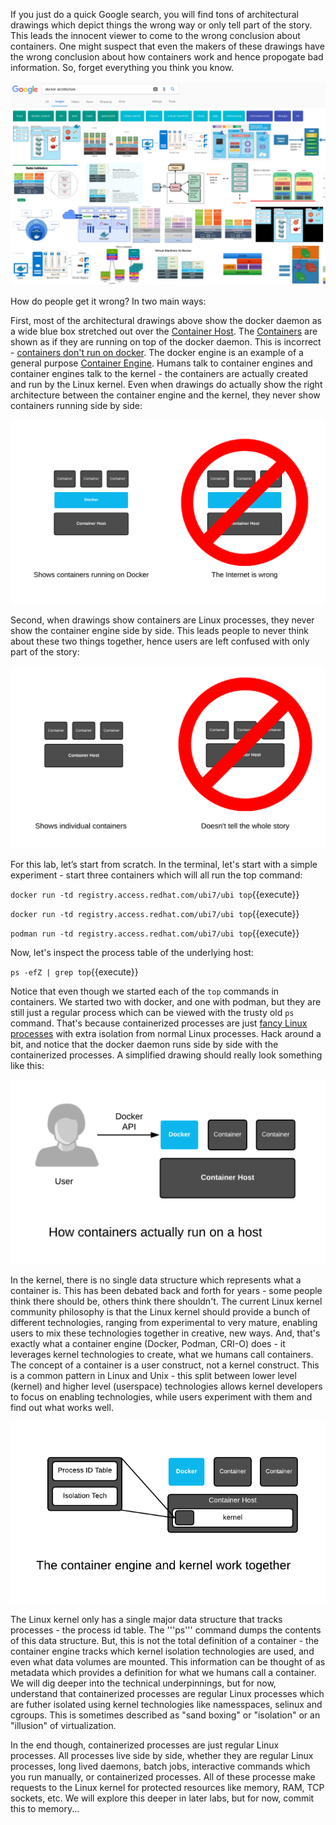 If you just do a quick Google search, you will find tons of architectural drawings which depict things the wrong way or only tell part of the story. This leads the innocent viewer to come to the wrong conclusion about containers. One might suspect that even the makers of these drawings have the wrong conclusion about how containers work and hence propogate bad information. So, forget everything you think you know.

![Containers Are Linux](../../assets/subsystems/container-internals-lab-2-0-part-4/01-google-wrong.png)

How do people get it wrong? In two main ways:
 
First, most of the architectural drawings above show the docker daemon as a wide blue box stretched out over the [Container Host](https://developers.redhat.com/blog/2018/02/22/container-terminology-practical-introduction/#h.8tyd9p17othl). The [Containers](https://developers.redhat.com/blog/2018/02/22/container-terminology-practical-introduction/#h.j2uq93kgxe0e) are shown as if they are running on top of the docker daemon. This is incorrect - [containers don't run on docker](http://crunchtools.com/containers-dont-run-on-docker/). The docker engine is an example of a general purpose [Container Engine](https://developers.redhat.com/blog/2018/02/22/container-terminology-practical-introduction/#h.6yt1ex5wfo3l). Humans talk to container engines and container engines talk to the kernel - the containers are actually created and run by the Linux kernel. Even when drawings do actually show the right architecture between the container engine and the kernel, they never show containers running side by side:

![Containers Are Linux](../../assets/subsystems/container-internals-lab-2-0-part-4/01-not-on-docker.png)

Second, when drawings show containers are Linux processes, they never show the container engine side by side. This leads people to never think about these two things together, hence users are left confused with only part of the story:

![Containers Are Linux](../../assets/subsystems/container-internals-lab-2-0-part-4/01-not-the-whole-story.png)
 
For this lab, let’s start from scratch. In the terminal, let's start with a simple experiment - start three containers which will all run the top command:


`docker run -td registry.access.redhat.com/ubi7/ubi top`{{execute}}

`docker run -td registry.access.redhat.com/ubi7/ubi top`{{execute}}

`podman run -td registry.access.redhat.com/ubi7/ubi top`{{execute}}

Now, let's inspect the process table of the underlying host:

`ps -efZ | grep top`{{execute}}

Notice that even though we started each of the ``top`` commands in containers. We started two with docker, and one with podman, but they are still just a regular process which can be viewed with the trusty old ``ps`` command. That's because containerized processes are just [fancy Linux processes](http://sdtimes.com/guest-view-containers-really-just-fancy-files-fancy-processes/) with extra isolation from normal Linux processes. Hack around a bit, and notice that the docker daemon runs side by side with the containerized processes. A simplified drawing should really look something like this:

![Containers Are Linux](../../assets/subsystems/container-internals-lab-2-0-part-4/01-single-node-toolchain.png) 

In the kernel, there is no single data structure which represents what a container is. This has been debated back and forth for years - some people think there should be, others think there shouldn't. The current Linux kernel community philosophy is that the Linux kernel should provide a bunch of different technologies, ranging from experimental to very mature, enabling users to mix these technologies together in creative, new ways. And, that's exactly what a container engine (Docker, Podman, CRI-O) does - it leverages kernel technologies to create, what we humans call containers. The concept of a container is a user construct, not a kernel construct. This is a common pattern in Linux and Unix - this split between lower level (kernel) and higher level (userspace) technologies allows kernel developers to focus on enabling technologies, while users experiment with them and find out what works well.

![Containers Are Linux](../../assets/subsystems/container-internals-lab-2-0-part-4/01-kernel-engine.png)
 
The Linux kernel only has a single major data structure that tracks processes - the process id table. The '''ps''' command dumps the contents of this data structure. But, this is not the total definition of a container - the container engine tracks which kernel isolation technologies are used, and even what data volumes are mounted. This information can be thought of as metadata which provides a definition for what we humans call a container. We will dig deeper into the technical underpinnings, but for now, understand that containerized processes are regular Linux processes which are futher isolated using kernel technologies like namesspaces, selinux and cgroups. This is sometimes described as "sand boxing" or "isolation" or an "illusion" of virtualization.

In the end though, containerized processes are just regular Linux processes. All processes live side by side, whether they are regular Linux processes, long lived daemons, batch jobs, interactive commands which you run manually, or containerized processes. All of these processe make requests to the Linux kernel for protected resources like memory, RAM, TCP sockets, etc. We will explore this deeper in later labs, but for now, commit this to memory...
